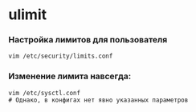 # ulimit
### Настройка лимитов для пользователя
```
vim /etc/security/limits.conf
```
 ### Изменение лимита навсегда:
```
vim /etc/sysctl.conf
# Однако, в конфигах нет явно указанных параметров
```









